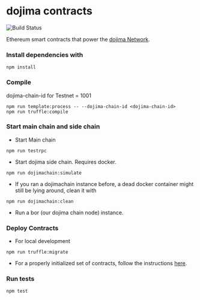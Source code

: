 # dojima contracts

![Build Status](https://github.com/dojimanetwork/contracts/workflows/CI/badge.svg)

Ethereum smart contracts that power the [dojima Network](http://dojima.network).

### Install dependencies with

```
npm install
```

### Compile

dojima-chain-id for Testnet = 1001

```
npm run template:process -- --dojima-chain-id <dojima-chain-id>
npm run truffle:compile
```

### Start main chain and side chain

- Start Main chain

```
npm run testrpc
```

- Start dojima side chain. Requires docker.

```
npm run dojimachain:simulate
```

- If you ran a dojimachain instance before, a dead docker container might still be lying around, clean it with

```
npm run dojimachain:clean
```

- Run a bor (our dojima chain node) instance.

### Deploy Contracts

- For local development

```
npm run truffle:migrate
```

- For a properly initialized set of contracts, follow the instructions [here](./deploy-migrations/README.md).

### Run tests

```
npm test
```
